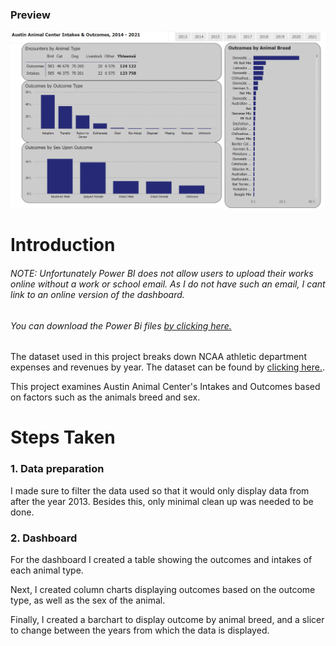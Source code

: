 ### Preview
![Completed image of the Conference Page](https://github.com/stlgithub/dataportfolio/blob/main/PowerBI/PowerBI_4/PowerBI_4.png)

# Introduction

###### <em>NOTE: Unfortunately Power BI does not allow users to upload their works online without a work or school email. As I do not have such an email, I cant link to an online version of the dashboard.
###### You can download the Power Bi files [by clicking here.](https://github.com/stlgithub/dataportfolio/blob/main/powerbi_files/Project2.pbix)</em>

The dataset used in this project breaks down NCAA athletic department expenses and revenues by year.
The dataset can be found by [clicking here.](https://data.world/jbaucke/2021-w1-power-bi-wow-ncaa-financials).

This project examines Austin Animal Center's Intakes and Outcomes based on factors such as the animals breed and sex.

# Steps Taken

### 1. Data preparation

I made sure to filter the data used so that it would only display data from after the year 2013. Besides this, only minimal clean up was needed to be done.

### 2. Dashboard

For the dashboard I created a table showing the outcomes and intakes of each animal type.

Next, I created column charts displaying outcomes based on the outcome type, as well as the sex of the animal.

Finally, I created a barchart to display outcome by animal breed, and a slicer to change between the years from which the data is displayed.
